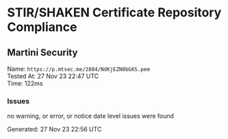 # STIR/SHAKEN Certificate Repository Compliance

## Martini Security

Name: `https://p.mtsec.me/2884/NdKjEZN0bG6S.pem`\
Tested At: 27 Nov 23 22:47 UTC\
Time: 122ms

### Issues

no warning, or error, or notice date level issues were found

Generated: 27 Nov 23 22:56 UTC